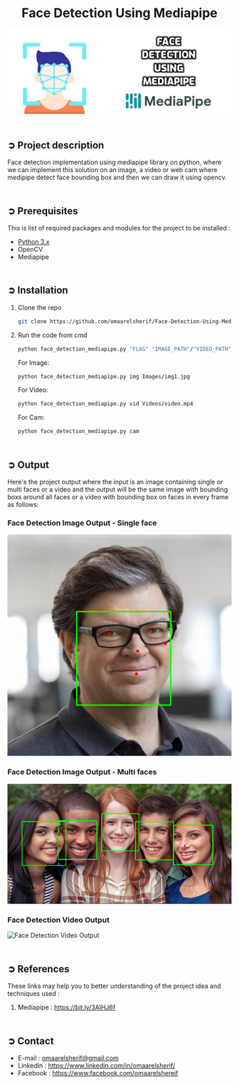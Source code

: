 <!-- PROJECT TITLE -->
<h1 align="center">Face Detection Using Mediapipe</h1>

<!-- HEADER -->
<p align="center">
  <img src="Images/Face_Detection_Header.jpg"/>
</p>

<!-- PROJECT DESCRIPTION -->
## <br>**➲ Project description**
Face detection implementation using mediapipe library on python, where we can implement this solution
on an image, a video or web cam where medipipe detect face bounding box and then we can draw it using opencv.

<!-- PREREQUISTIES -->
## <br>**➲ Prerequisites**
This is list of required packages and modules for the project to be installed :
* <a href="https://www.python.org/downloads/" target="_blank">Python 3.x</a>
* OpenCV 
* Mediapipe 

<!-- INSTALLATION -->
## <br>**➲ Installation**
1. Clone the repo
   ```sh
   git clone https://github.com/omaarelsherif/Face-Detection-Using-Mediapipe.git
   ```
2. Run the code from cmd
   ```sh
   python face_detection_mediapipe.py "FLAG" "IMAGE_PATH"/"VIDEO_PATH"
   ```
   For Image:
   ```sh
   python face_detection_mediapipe.py img Images/img1.jpg
   ```
   For Video:
   ```sh
   python face_detection_mediapipe.py vid Videos/video.mp4
   ```
   For Cam:
   ```sh
   python face_detection_mediapipe.py cam
   ```

<!-- OUTPUT -->
## <br>**➲ Output**
Here's the project output where the input is an image containing single or multi faces or a video and the output will be the same image with bounding boxs around all faces or a video with bounding box on faces in every frame as follows:

<h3>Face Detection Image Output - Single face</h3>

![](/Outputs/output1.png "Face Detection Image Output - Single face")

<h3>Face Detection Image Output - Multi faces</h3>

![](/Outputs/output2.png "Face Detection Image Output - multi face")

<h3>Face Detection Video Output</h3>

![](/Outputs/output3.gif "Face Detection Video Output")

<!-- REFERENCES -->
## <br>**➲ References**
These links may help you to better understanding of the project idea and techniques used :
1. Mediapipe : https://bit.ly/3AlHJ6f
   
<!-- CONTACT -->
## <br>**➲ Contact**
- E-mail   : [omaarelsherif@gmail.com](mailto:omaarelsherif@gmail.com)
- LinkedIn : https://www.linkedin.com/in/omaarelsherif/
- Facebook : https://www.facebook.com/omaarelshereif
